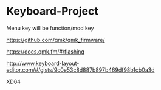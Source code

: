 # Keyboard-Project

Menu key will be function/mod key

https://github.com/qmk/qmk_firmware/

https://docs.qmk.fm/#/flashing

http://www.keyboard-layout-editor.com/#/gists/9c0e53c8d887b897b469df98b1cb0a3d

XD64
